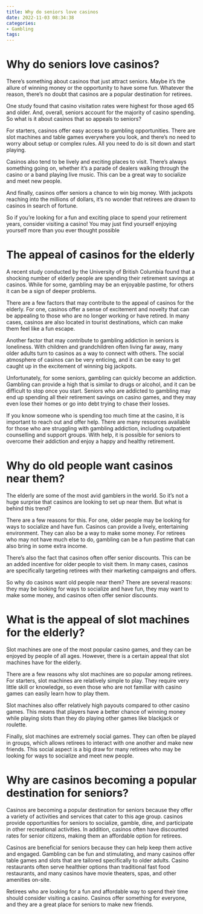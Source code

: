 ```yaml
---
title: Why do seniors love casinos
date: 2022-11-03 08:34:38
categories:
- Gambling
tags:
---
```



#  Why do seniors love casinos?

There’s something about casinos that just attract seniors. Maybe it’s the allure of winning money or the opportunity to have some fun. Whatever the reason, there’s no doubt that casinos are a popular destination for retirees.

One study found that casino visitation rates were highest for those aged 65 and older. And, overall, seniors account for the majority of casino spending. So what is it about casinos that so appeals to seniors?

For starters, casinos offer easy access to gambling opportunities. There are slot machines and table games everywhere you look, and there’s no need to worry about setup or complex rules. All you need to do is sit down and start playing.

Casinos also tend to be lively and exciting places to visit. There’s always something going on, whether it’s a parade of dealers walking through the casino or a band playing live music. This can be a great way to socialize and meet new people.

And finally, casinos offer seniors a chance to win big money. With jackpots reaching into the millions of dollars, it’s no wonder that retirees are drawn to casinos in search of fortune.

So if you’re looking for a fun and exciting place to spend your retirement years, consider visiting a casino! You may just find yourself enjoying yourself more than you ever thought possible

#  The appeal of casinos for the elderly

A recent study conducted by the University of British Columbia found that a shocking number of elderly people are spending their retirement savings at casinos. While for some, gambling may be an enjoyable pastime, for others it can be a sign of deeper problems.

There are a few factors that may contribute to the appeal of casinos for the elderly. For one, casinos offer a sense of excitement and novelty that can be appealing to those who are no longer working or have retired. In many cases, casinos are also located in tourist destinations, which can make them feel like a fun escape.

Another factor that may contribute to gambling addiction in seniors is loneliness. With children and grandchildren often living far away, many older adults turn to casinos as a way to connect with others. The social atmosphere of casinos can be very enticing, and it can be easy to get caught up in the excitement of winning big jackpots.

Unfortunately, for some seniors, gambling can quickly become an addiction. Gambling can provide a high that is similar to drugs or alcohol, and it can be difficult to stop once you start. Seniors who are addicted to gambling may end up spending all their retirement savings on casino games, and they may even lose their homes or go into debt trying to chase their losses.

If you know someone who is spending too much time at the casino, it is important to reach out and offer help. There are many resources available for those who are struggling with gambling addiction, including outpatient counselling and support groups. With help, it is possible for seniors to overcome their addiction and enjoy a happy and healthy retirement.

#  Why do old people want casinos near them?

The elderly are some of the most avid gamblers in the world. So it’s not a huge surprise that casinos are looking to set up near them. But what is behind this trend?

There are a few reasons for this. For one, older people may be looking for ways to socialize and have fun. Casinos can provide a lively, entertaining environment. They can also be a way to make some money. For retirees who may not have much else to do, gambling can be a fun pastime that can also bring in some extra income.

There’s also the fact that casinos often offer senior discounts. This can be an added incentive for older people to visit them. In many cases, casinos are specifically targeting retirees with their marketing campaigns and offers.

So why do casinos want old people near them? There are several reasons: they may be looking for ways to socialize and have fun, they may want to make some money, and casinos often offer senior discounts.

#  What is the appeal of slot machines for the elderly?

Slot machines are one of the most popular casino games, and they can be enjoyed by people of all ages. However, there is a certain appeal that slot machines have for the elderly.

There are a few reasons why slot machines are so popular among retirees. For starters, slot machines are relatively simple to play. They require very little skill or knowledge, so even those who are not familiar with casino games can easily learn how to play them.

Slot machines also offer relatively high payouts compared to other casino games. This means that players have a better chance of winning money while playing slots than they do playing other games like blackjack or roulette.

Finally, slot machines are extremely social games. They can often be played in groups, which allows retirees to interact with one another and make new friends. This social aspect is a big draw for many retirees who may be looking for ways to socialize and meet new people.

#  Why are casinos becoming a popular destination for seniors?

Casinos are becoming a popular destination for seniors because they offer a variety of activities and services that cater to this age group. casinos provide opportunities for seniors to socialize, gamble, dine, and participate in other recreational activities. In addition, casinos often have discounted rates for senior citizens, making them an affordable option for retirees.

Casinos are beneficial for seniors because they can help keep them active and engaged. Gambling can be fun and stimulating, and many casinos offer table games and slots that are tailored specifically to older adults. Casino restaurants often serve healthier options than traditional fast food restaurants, and many casinos have movie theaters, spas, and other amenities on-site.

Retirees who are looking for a fun and affordable way to spend their time should consider visiting a casino. Casinos offer something for everyone, and they are a great place for seniors to make new friends.